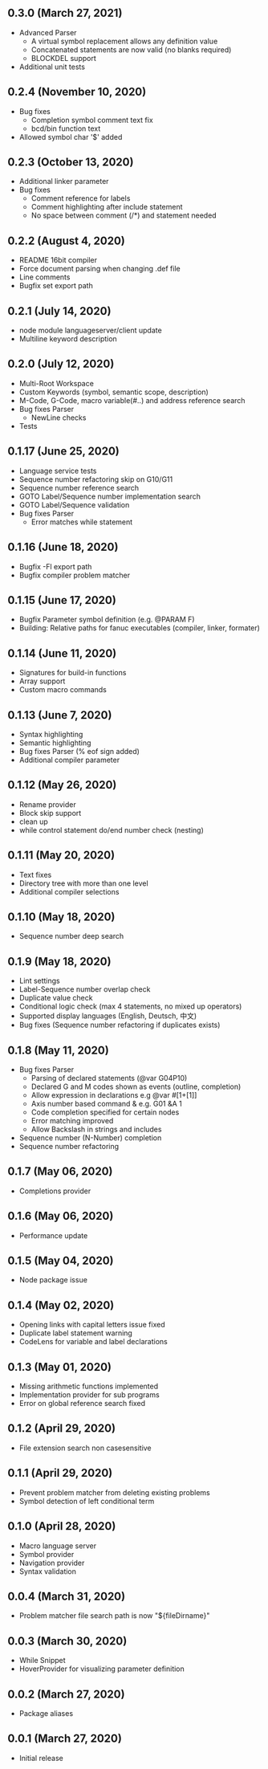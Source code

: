 ## 0.3.0  (March 27, 2021)
- Advanced Parser
	- A virtual symbol replacement allows any definition value
	- Concatenated statements are now valid (no blanks required)
	- BLOCKDEL support
- Additional unit tests

## 0.2.4  (November 10, 2020)
- Bug fixes
	- Completion symbol comment text fix
	- bcd/bin function text
- Allowed symbol char '$' added


## 0.2.3  (October 13, 2020)
- Additional linker parameter
- Bug fixes
	- Comment reference for labels
	- Comment highlighting after include statement
	- No space between comment (/*) and statement needed

## 0.2.2  (August 4, 2020)
- README 16bit compiler
- Force document parsing when changing .def file
- Line comments
- Bugfix set export path 


## 0.2.1  (July 14, 2020)
- node module languageserver/client update
- Multiline keyword description

## 0.2.0  (July 12, 2020)
- Multi-Root Workspace
- Custom Keywords (symbol, semantic scope, description)
- M-Code, G-Code, macro variable(#..) and address reference search
- Bug fixes Parser
	- NewLine checks
- Tests

## 0.1.17 (June 25, 2020)
- Language service tests 
- Sequence number refactoring skip on G10/G11
- Sequence number reference search
- GOTO Label/Sequence number implementation search
- GOTO Label/Sequence validation
- Bug fixes Parser
	- Error matches while statement

## 0.1.16 (June 18, 2020)
- Bugfix -Fl export path
- Bugfix compiler problem matcher 

## 0.1.15 (June 17, 2020)
- Bugfix Parameter symbol definition (e.g. @PARAM	F)
- Building: Relative paths for fanuc executables (compiler, linker, formater)

## 0.1.14 (June 11, 2020)
- Signatures for build-in functions
- Array support
- Custom macro commands

## 0.1.13 (June 7, 2020)
- Syntax highlighting
- Semantic highlighting
- Bug fixes Parser (% eof sign added)
- Additional compiler parameter

## 0.1.12 (May 26, 2020)
- Rename provider
- Block skip support
- clean up
- while control statement do/end number check (nesting)

## 0.1.11 (May 20, 2020)
- Text fixes
- Directory tree with more than one level
- Additional compiler selections

## 0.1.10 (May 18, 2020)
-  Sequence number deep search

## 0.1.9 (May 18, 2020)
- Lint settings
- Label-Sequence number overlap check
- Duplicate value check
- Conditional logic check (max 4 statements, no mixed up operators)
- Supported display languages (English, Deutsch, 中文)
- Bug fixes (Sequence number refactoring if duplicates exists) 	

## 0.1.8 (May 11, 2020)
- Bug fixes Parser 	
	- Parsing of declared statements  (@var G04P10)
	- Declared G and M codes shown as events (outline, completion)
	- Allow expression in declarations e.g @var #[1+[1]]
	- Axis number based command & e.g. G01 &A 1
	- Code completion specified for certain nodes
	- Error matching improved
	- Allow Backslash in strings and includes
- Sequence number (N-Number) completion
- Sequence number refactoring

## 0.1.7 (May 06, 2020)
- Completions provider

## 0.1.6 (May 06, 2020)
- Performance update

## 0.1.5 (May 04, 2020)
- Node package issue

## 0.1.4 (May 02, 2020)
- Opening links with capital letters issue fixed 
- Duplicate label statement warning
- CodeLens for variable and label declarations 

## 0.1.3 (May 01, 2020)
- Missing arithmetic functions implemented
- Implementation provider for sub programs
- Error on global reference search fixed

## 0.1.2 (April 29, 2020)
- File extension search non casesensitive

## 0.1.1 (April 29, 2020)
- Prevent problem matcher from deleting existing problems
- Symbol detection of left conditional term

## 0.1.0 (April 28, 2020)
- Macro language server
- Symbol provider
- Navigation provider
- Syntax validation

## 0.0.4 (March 31, 2020)
- Problem matcher file search path is now "${fileDirname}"

## 0.0.3 (March 30, 2020)
- While Snippet
- HoverProvider for visualizing parameter definition

## 0.0.2 (March 27, 2020)
- Package aliases

## 0.0.1 (March 27, 2020)
- Initial release



